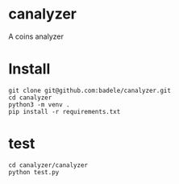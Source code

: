# canalyzer
A coins analyzer

# Install
```
git clone git@github.com:badele/canalyzer.git
cd canalyzer
python3 -m venv .
pip install -r requirements.txt
```

# test
```
cd canalyzer/canalyzer
python test.py

``` 

